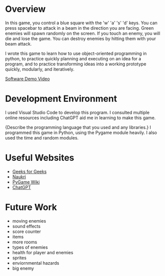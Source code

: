 # Overview

In this game, you control a blue square with the 'w' 'a' 's' 'd' keys. You can press spacebar to attack in a beam in the direction you are facing. Green enemies will spawn randomly on the screen. If you touch an enemy, you will die and lose the game. You can destroy enemies by hitting them with your beam attack.

I wrote this game to learn how to use object-oriented programming in python, to practice quickly planning and executing on an idea for a program, and to practice transforming ideas into a working prototype quickly, modularly, and iteratively.

[Software Demo Video](https://www.loom.com/share/b7b8115639d64e6ebe9fd81ab461c452?sid=3ed46705-16cf-4169-b457-974bd9e83135)

# Development Environment

I used Visual Studio Code to develop this program. I consulted multiple online resources including ChatGPT aid me in learning to make this game.

{Describe the programming language that you used and any libraries.}
I programmed this game in Python, using the Pygame module heavily. I also used the time and random modules.

# Useful Websites

* [Geeks for Geeks](https://www.geeksforgeeks.org/pygame-tutorial/)
* [Naukri](https://www.naukri.com/code360/library/display-the-images-with-pygame)
* [PyGame Wiki](https://www.pygame.org/wiki/tutorials)
* [ChatGPT](https://chatgpt.com)

# Future Work

* moving enemies
* sound effects
* score counter
* items
* more rooms
* types of enemies
* health for player and enemies
* sprites
* enviornmental hazards
* big enemy
